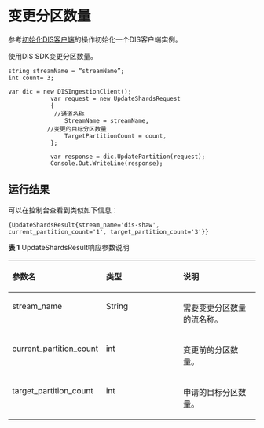 # 变更分区数量<a name="dayu_06_0022"></a>

参考[初始化DIS客户端](初始化DIS客户端.md)的操作初始化一个DIS客户端实例。

使用DIS SDK变更分区数量。

```
string streamName = “streamName”;
int count= 3;
            
var dic = new DISIngestionClient();
            var request = new UpdateShardsRequest
            {
             //通道名称
                StreamName = streamName,
           //变更的目标分区数量
                TargetPartitionCount = count,
            };

            var response = dic.UpdatePartition(request);
            Console.Out.WriteLine(response);
```

## 运行结果<a name="zh-cn_topic_0124367685_section15291113301214"></a>

可以在控制台查看到类似如下信息：

```
{UpdateShardsResult{stream_name='dis-shaw', current_partition_count='1', target_partition_count='3'}}
```

**表 1**  UpdateShardsResult响应参数说明

<a name="zh-cn_topic_0124367685_table8420539142215"></a>
<table><thead align="left"><tr id="zh-cn_topic_0124367685_row4420039112219"><th class="cellrowborder" valign="top" width="33.33333333333333%" id="mcps1.2.4.1.1"><p id="zh-cn_topic_0124367685_p1660715212228"><a name="zh-cn_topic_0124367685_p1660715212228"></a><a name="zh-cn_topic_0124367685_p1660715212228"></a><strong id="zh-cn_topic_0124367685_b126071452192214"><a name="zh-cn_topic_0124367685_b126071452192214"></a><a name="zh-cn_topic_0124367685_b126071452192214"></a>参数名</strong></p>
</th>
<th class="cellrowborder" valign="top" width="33.33333333333333%" id="mcps1.2.4.1.2"><p id="zh-cn_topic_0124367685_p160717521228"><a name="zh-cn_topic_0124367685_p160717521228"></a><a name="zh-cn_topic_0124367685_p160717521228"></a><strong id="zh-cn_topic_0124367685_b1160705216229"><a name="zh-cn_topic_0124367685_b1160705216229"></a><a name="zh-cn_topic_0124367685_b1160705216229"></a>类型</strong></p>
</th>
<th class="cellrowborder" valign="top" width="33.33333333333333%" id="mcps1.2.4.1.3"><p id="zh-cn_topic_0124367685_p86071352122211"><a name="zh-cn_topic_0124367685_p86071352122211"></a><a name="zh-cn_topic_0124367685_p86071352122211"></a><strong id="zh-cn_topic_0124367685_b166075521226"><a name="zh-cn_topic_0124367685_b166075521226"></a><a name="zh-cn_topic_0124367685_b166075521226"></a>说明</strong></p>
</th>
</tr>
</thead>
<tbody><tr id="zh-cn_topic_0124367685_row134208394227"><td class="cellrowborder" valign="top" width="33.33333333333333%" headers="mcps1.2.4.1.1 "><p id="zh-cn_topic_0124367685_p75207105565"><a name="zh-cn_topic_0124367685_p75207105565"></a><a name="zh-cn_topic_0124367685_p75207105565"></a>stream_name</p>
</td>
<td class="cellrowborder" valign="top" width="33.33333333333333%" headers="mcps1.2.4.1.2 "><p id="zh-cn_topic_0124367685_p8403202262311"><a name="zh-cn_topic_0124367685_p8403202262311"></a><a name="zh-cn_topic_0124367685_p8403202262311"></a>String</p>
</td>
<td class="cellrowborder" valign="top" width="33.33333333333333%" headers="mcps1.2.4.1.3 "><p id="zh-cn_topic_0124367685_p540314225231"><a name="zh-cn_topic_0124367685_p540314225231"></a><a name="zh-cn_topic_0124367685_p540314225231"></a>需要变更分区数量的流名称。</p>
</td>
</tr>
<tr id="zh-cn_topic_0124367685_row1642043922218"><td class="cellrowborder" valign="top" width="33.33333333333333%" headers="mcps1.2.4.1.1 "><p id="zh-cn_topic_0124367685_p978791755619"><a name="zh-cn_topic_0124367685_p978791755619"></a><a name="zh-cn_topic_0124367685_p978791755619"></a>current_partition_count</p>
</td>
<td class="cellrowborder" valign="top" width="33.33333333333333%" headers="mcps1.2.4.1.2 "><p id="zh-cn_topic_0124367685_p154031922162317"><a name="zh-cn_topic_0124367685_p154031922162317"></a><a name="zh-cn_topic_0124367685_p154031922162317"></a>int</p>
</td>
<td class="cellrowborder" valign="top" width="33.33333333333333%" headers="mcps1.2.4.1.3 "><p id="zh-cn_topic_0124367685_p84031522102319"><a name="zh-cn_topic_0124367685_p84031522102319"></a><a name="zh-cn_topic_0124367685_p84031522102319"></a>变更前的分区数量。</p>
</td>
</tr>
<tr id="zh-cn_topic_0124367685_row4420239132212"><td class="cellrowborder" valign="top" width="33.33333333333333%" headers="mcps1.2.4.1.1 "><p id="zh-cn_topic_0124367685_p860014251567"><a name="zh-cn_topic_0124367685_p860014251567"></a><a name="zh-cn_topic_0124367685_p860014251567"></a>target_partition_count</p>
</td>
<td class="cellrowborder" valign="top" width="33.33333333333333%" headers="mcps1.2.4.1.2 "><p id="zh-cn_topic_0124367685_p184031122142318"><a name="zh-cn_topic_0124367685_p184031122142318"></a><a name="zh-cn_topic_0124367685_p184031122142318"></a>int</p>
</td>
<td class="cellrowborder" valign="top" width="33.33333333333333%" headers="mcps1.2.4.1.3 "><p id="zh-cn_topic_0124367685_p24031122162318"><a name="zh-cn_topic_0124367685_p24031122162318"></a><a name="zh-cn_topic_0124367685_p24031122162318"></a>申请的目标分区数量。</p>
</td>
</tr>
</tbody>
</table>

